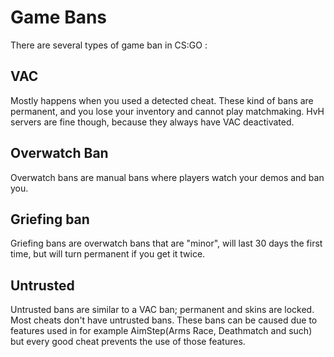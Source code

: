 # Game Bans

There are several types of game ban in CS:GO :

## VAC

Mostly happens when you used a detected cheat. These kind of bans are permanent, and you lose your inventory and cannot play matchmaking. HvH servers are fine though, because they always have VAC deactivated.

## Overwatch Ban

Overwatch bans are manual bans where players watch your demos and ban you.

## Griefing ban

Griefing bans are overwatch bans that are "minor", will last 30 days the first time, but will turn permanent if you get it twice.

## Untrusted

Untrusted bans are similar to a VAC ban; permanent and skins are locked. Most cheats don't have untrusted bans.
These bans can be caused due to features used in for example AimStep\(Arms Race, Deathmatch and such\) but every good cheat prevents the use of those features.
